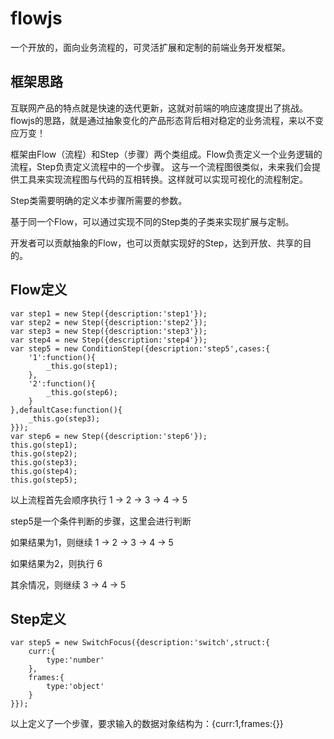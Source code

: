 flowjs
======

一个开放的，面向业务流程的，可灵活扩展和定制的前端业务开发框架。

框架思路
-------

互联网产品的特点就是快速的迭代更新，这就对前端的响应速度提出了挑战。flowjs的思路，就是通过抽象变化的产品形态背后相对稳定的业务流程，来以不变应万变！

框架由Flow（流程）和Step（步骤）两个类组成。Flow负责定义一个业务逻辑的流程，Step负责定义流程中的一个步骤。
这与一个流程图很类似，未来我们会提供工具来实现流程图与代码的互相转换。这样就可以实现可视化的流程制定。

Step类需要明确的定义本步骤所需要的参数。

基于同一个Flow，可以通过实现不同的Step类的子类来实现扩展与定制。

开发者可以贡献抽象的Flow，也可以贡献实现好的Step，达到开放、共享的目的。

Flow定义
-------

    var step1 = new Step({description:'step1'});
    var step2 = new Step({description:'step2'});
    var step3 = new Step({description:'step3'});
    var step4 = new Step({description:'step4'});
    var step5 = new ConditionStep({description:'step5',cases:{
        '1':function(){
            _this.go(step1);
        },
        '2':function(){
            _this.go(step6);
        }
    },defaultCase:function(){
        _this.go(step3);
    }});
    var step6 = new Step({description:'step6'});
    this.go(step1);
    this.go(step2);
    this.go(step3);
    this.go(step4);
    this.go(step5);

以上流程首先会顺序执行 1 -> 2 -> 3 -> 4 -> 5

step5是一个条件判断的步骤，这里会进行判断

如果结果为1，则继续 1 -> 2 -> 3 -> 4 -> 5

如果结果为2，则执行 6

其余情况，则继续 3 -> 4 -> 5

Step定义
-------

    var step5 = new SwitchFocus({description:'switch',struct:{
        curr:{
            type:'number'
        },
        frames:{
            type:'object'
        }
    }});

以上定义了一个步骤，要求输入的数据对象结构为：{curr:1,frames:{}}